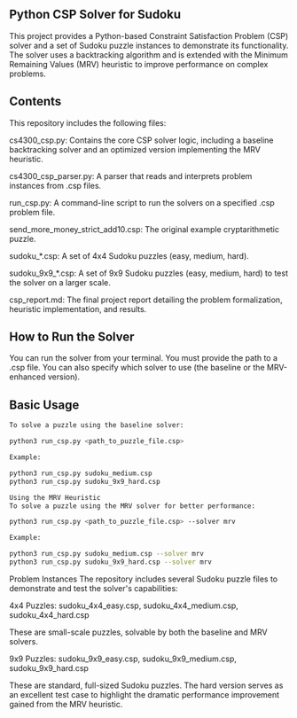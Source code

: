 ## Python CSP Solver for Sudoku
This project provides a Python-based Constraint Satisfaction Problem (CSP) solver and a set of Sudoku puzzle instances to demonstrate its functionality. The solver uses a backtracking algorithm and is extended with the Minimum Remaining Values (MRV) heuristic to improve performance on complex problems.

## Contents
This repository includes the following files:

cs4300_csp.py: Contains the core CSP solver logic, including a baseline backtracking solver and an optimized version implementing the MRV heuristic.

cs4300_csp_parser.py: A parser that reads and interprets problem instances from .csp files.

run_csp.py: A command-line script to run the solvers on a specified .csp problem file.

send_more_money_strict_add10.csp: The original example cryptarithmetic puzzle.

sudoku_*.csp: A set of 4x4 Sudoku puzzles (easy, medium, hard).

sudoku_9x9_*.csp: A set of 9x9 Sudoku puzzles (easy, medium, hard) to test the solver on a larger scale.

csp_report.md: The final project report detailing the problem formalization, heuristic implementation, and results.

## How to Run the Solver
You can run the solver from your terminal. You must provide the path to a .csp file. You can also specify which solver to use (the baseline or the MRV-enhanced version).

## Basic Usage
```bash
To solve a puzzle using the baseline solver:

python3 run_csp.py <path_to_puzzle_file.csp>

Example:

python3 run_csp.py sudoku_medium.csp
python3 run_csp.py sudoku_9x9_hard.csp

Using the MRV Heuristic
To solve a puzzle using the MRV solver for better performance:

python3 run_csp.py <path_to_puzzle_file.csp> --solver mrv

Example:

python3 run_csp.py sudoku_medium.csp --solver mrv
python3 run_csp.py sudoku_9x9_hard.csp --solver mrv
```
Problem Instances
The repository includes several Sudoku puzzle files to demonstrate and test the solver's capabilities:

4x4 Puzzles: sudoku_4x4_easy.csp, sudoku_4x4_medium.csp, sudoku_4x4_hard.csp

These are small-scale puzzles, solvable by both the baseline and MRV solvers.

9x9 Puzzles: sudoku_9x9_easy.csp, sudoku_9x9_medium.csp, sudoku_9x9_hard.csp

These are standard, full-sized Sudoku puzzles. The hard version serves as an excellent test case to highlight the dramatic performance improvement gained from the MRV heuristic.